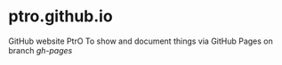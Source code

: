# ptro.github.io
GitHub website PtrO
To show and document things via GitHub Pages on branch *gh-pages*
